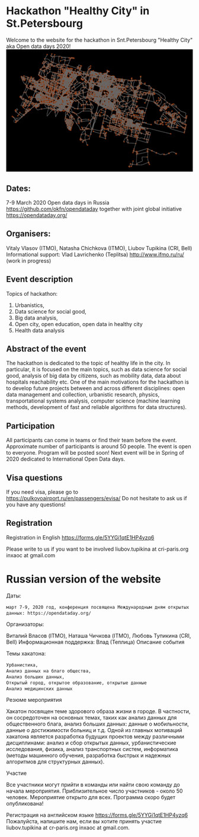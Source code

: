 # Hackathon "Healthy City" in St.Petersbourg
Welcome to the website for the hackathon in Snt.Petersbourg "Healthy City" aka Open data days 2020! 
<img src="images/petergof.png" alt="hi" class="inline"/>

## Dates: 
7-9 March 2020 Open data days in Russia https://github.com/okfn/opendataday
together with joint global initiative https://opendataday.org/ 

## Organisers: 
Vitaly Vlasov (ITMO), Natasha Chichkova (ITMO), Liubov Tupikina (CRI, Bell) 
Informational support: Vlad Lavrichenko (Teplitsa)
http://www.ifmo.ru/ru/ (work in progress)

## Event description
Topics of hackathon: 
1. Urbanistics, 
2. Data science for social good, 
3. Big data analysis, 
5. Open city, open education, open data in healthy city
6. Health data analysis

## Abstract of the event
The hackathon is dedicated to the topic of healthy life in the city. In particular, it is focused on the main topics, such as data science for social good, analysis of big data by citizens, such as mobility data, data about hospitals reachability etc. 
One of the main motivations for the hackathon is to develop future projects between and across different disciplines: open data management and collection, urbanistic research, physics, transportational systems analysis, computer science (machine learning methods, development of fast and reliable algorithms for data structures).

## Participation
All participants can come in teams or find their team before the event. 
Approximate number of participants is around 50 people. The event is open to everyone. Program will be posted soon! Next event will be in Spring of 2020 dedicated to International Open Data days.


## Visa questions 
If you need visa, please go to https://pulkovoairport.ru/en/passengers/evisa/
Do not hesitate to ask us if you have any questions!

## Registration
Registration in English https://forms.gle/5YYGi1qtE1HP4yzq6 

Please write to us if you want to be involved 
liubov.tupikina at cri-paris.org
inxaoc at gmail.com


# Russian version of the website 


Даты:

   
    март 7-9, 2020 год, конференция посвящена Международным дням открытых данных: https://opendataday.org/ 

Организаторы:

Виталий Власов (ITMO), Наташа Чичкова (ITMO), Любовь Тупикина (CRI, Bell) Информационная поддержка: Влад (Теплица)
Описание события

Темы хакатона:

    Урбанистика,
    Анализ данных на благо общества,
    Aнализ больших данных,
    Открытый город, открытое образование, открытые данные
    Анализ медицинских данных

Резюме мероприятия

Хакатон посвящен теме здорового образа жизни в городе. В частности, он сосредоточен на основных темах, таких как анализ данных для общественного блага, анализ больших данных: данные о мобильности, данные о достижимости больниц и т.д. Одной из главных мотиваций хакатона является разработка будущих проектов между различными дисциплинами: aнализ и сбор открытых данных, урбанистические исследования, физика, анализ транспортных систем, информатика (методы машинного обучения, разработка быстрых и надежных алгоритмов для структурных данных).

Участие

Все участники могут прийти в команды или найти свою команду до начала мероприятия. Приблизительное число участников - около 50 человек. Мероприятие открыто для всех. Программа скоро будет опубликована!


Регистрация на английском языке https://forms.gle/5YYGi1qtE1HP4yzq6 
Пожалуйста, напишите нам, если вы хотите принять участие liubov.tupikina at cr-paris.org inxaoc at gmail.com.
